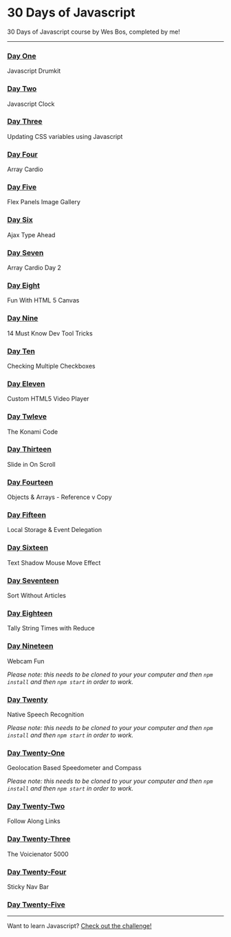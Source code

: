 # 30 Days of Javascript

30 Days of Javascript course by Wes Bos, completed by me!

---

### [Day One](http://morettiamye.github.io/thirtydaysofjs/01/)
Javascript Drumkit

### [Day Two](http://morettiamye.github.io/thirtydaysofjs/02/)
Javascript Clock

### [Day Three](http://morettiamye.github.io/thirtydaysofjs/03/)
Updating CSS variables using Javascript

### [Day Four](http://morettiamye.github.io/thirtydaysofjs/04/)
Array Cardio

### [Day Five](http://morettiamye.github.io/thirtydaysofjs/05/)
Flex Panels Image Gallery

### [Day Six](http://morettiamye.github.io/thirtydaysofjs/06/)
Ajax Type Ahead

### [Day Seven](http://morettiamye.github.io/thirtydaysofjs/07/)
Array Cardio Day 2

### [Day Eight](http://morettiamye.github.io/thirtydaysofjs/08/)
Fun With HTML 5 Canvas

### [Day Nine](http://morettiamye.github.io/thirtydaysofjs/09/)
14 Must Know Dev Tool Tricks

### [Day Ten](http://morettiamye.github.io/thirtydaysofjs/10/)
Checking Multiple Checkboxes

### [Day Eleven](http://morettiamye.github.io/thirtydaysofjs/11/)
Custom HTML5 Video Player

### [Day Twleve](http://morettiamye.github.io/thirtydaysofjs/12/)
The Konami Code

### [Day Thirteen](http://morettiamye.github.io/thirtydaysofjs/13/)
Slide in On Scroll

### [Day Fourteen](http://morettiamye.github.io/thirtydaysofjs/14/)
Objects & Arrays - Reference v Copy

### [Day Fifteen](http://morettiamye.github.io/thirtydaysofjs/15/)
Local Storage & Event Delegation

### [Day Sixteen](http://morettiamye.github.io/thirtydaysofjs/16/)
Text Shadow Mouse Move Effect

### [Day Seventeen](http://morettiamye.github.io/thirtydaysofjs/17/)
Sort Without Articles

### [Day Eighteen](http://morettiamye.github.io/thirtydaysofjs/18/)
Tally String Times with Reduce

### [Day Nineteen](http://morettiamye.github.io/thirtydaysofjs/19/)
Webcam Fun

_Please note: this needs to be cloned to your your computer and then  `npm install` and then `npm start` in order to work._

### [Day Twenty](http://morettiamye.github.io/thirtydaydaysofjs/20/)
Native Speech Recognition

_Please note: this needs to be cloned to your your computer and then  `npm install` and then `npm start` in order to work._

### [Day Twenty-One](http://morettiamye.github.io/thirtydaydaysofjs/21/)
Geolocation Based Speedometer and Compass

_Please note: this needs to be cloned to your your computer and then  `npm install` and then `npm start` in order to work._

### [Day Twenty-Two](http://morettiamye.github.io/thirtydaydaysofjs/22/)
Follow Along Links

### [Day Twenty-Three](http://morettiamye.github.io/thirtydaydaysofjs/23/)
The Voicienator 5000

### [Day Twenty-Four](http://morettiamye.github.io/thirtydaydaysofjs/24/)
Sticky Nav Bar

### [Day Twenty-Five](http://morettiamye.github.io/thirtydaydaysofjs/25/)
---

Want to learn Javascript?  [Check out the challenge!](https://javascript30.com/)


